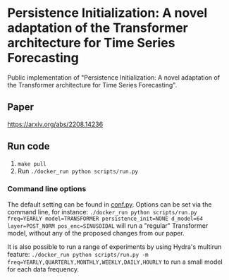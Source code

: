 # Persistence Initialization: A novel adaptation of the Transformer architecture for Time Series Forecasting
Public implementation of "Persistence Initialization: A novel adaptation of the Transformer architecture for Time Series Forecasting".

## Paper
https://arxiv.org/abs/2208.14236 

## Run code

1. `make pull`
2. Run `./docker_run python scripts/run.py`

### Command line options
The default setting can be found in [conf.py](/src/conf.py).
Options can be set via the command line, for instance:
`./docker_run python scripts/run.py freq=YEARLY model=TRANSFORMER persistence_init=NONE d_model=64 layer=POST_NORM pos_enc=SINUSOIDAL` will run a "regular" Transformer model, without any of the proposed changes from our paper.

It is also possible to run a range of experiments by using Hydra's multirun feature:
`./docker_run python scripts/run.py -m freq=YEARLY,QUARTERLY,MONTHLY,WEEKLY,DAILY,HOURLY` to run a small model for each data frequency.
